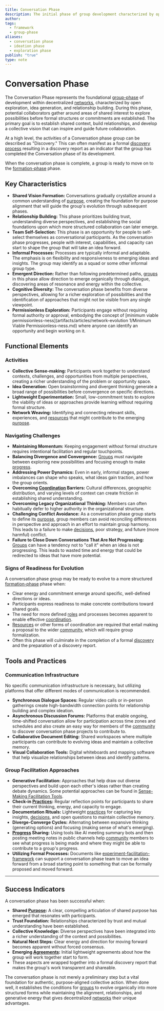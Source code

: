 ```yaml
---
title: Conversation Phase
description: The initial phase of group development characterized by open exploration, relationship building, and vision formation that establishes the foundation for emergent collective action.
author: 
tags:
  - framework
  - group-phase
aliases:
  - conversation phase
  - ideation phase
  - exploration phase
publish: "true"
type: note
---
```


# Conversation Phase

The Conversation Phase represents the foundational [group-phase](artifacts/guides/dao-primitives-framework/group-phase/group-phase.md) of development within decentralized [networks](tags/networks.md), characterized by open exploration, idea generation, and relationship building. During this phase, potential collaborators gather around areas of shared interest to explore possibilities before formal structures or commitments are established. The primary goal is to establish shared context, build relationships, and develop a collective vision that can inspire and guide future collaboration.

At a high level, the activities of a Conversation phase group can be described as "Discovery." This can often manifest as a formal [discovery process](drafts/pdf-old/old-original-structure/discovery/discovery.md) resulting in a discovery report as an indicator that the group has completed the Conversation phase of its development.

When the conversation phase is complete, a group is ready to move on to the [formation-phase](artifacts/guides/dao-primitives-framework/group-phase/formation-phase.md) phase.

## Key Characteristics

- **Shared Vision Formation:** Conversations gradually crystallize around a common understanding of [purpose](tags/purpose.md), creating the foundation for purpose alignment that will guide the group's evolution through subsequent phases.
- **Relationship Building:** This phase prioritizes building trust, understanding diverse perspectives, and establishing the social foundations upon which more structured collaboration can later emerge.
- **Team Self-Selection:** This phase is an opportunity for people to self-select themselves as conversational participants. As the conversation phase progresses, people with interest, capabilities, and capacity can start to shape the group that will take an idea forward.
- **Informal Processes:** Processes are typically informal and adaptable. The emphasis is on flexibility and responsiveness to emerging ideas and insights. The group may identify as a squad or some other informal group type.
- **Emergent Direction:** Rather than following predetermined paths, [groups](tags/groups.md) in this phase allow direction to emerge organically through dialogue, discovering areas of resonance and energy within the collective.
- **Cognitive Diversity:** The conversation phase benefits from diverse perspectives, allowing for a richer exploration of possibilities and the identification of approaches that might not be visible from any single viewpoint.
- **Permissionless Exploration:** Participants engage without requiring formal authority or approval, embodying the concept of [minimum viable permissionless-ness](artifacts/articles/network-evolution 1/Minimum Viable Permissionless-ness.md) where anyone can identify an opportunity and begin working on it.

## Functional Elements

### Activities

- **Collective Sense-making:** Participants work together to understand contexts, challenges, and opportunities from multiple perspectives, creating a richer understanding of the problem or opportunity space.
- **Idea Generation:** Open brainstorming and divergent thinking generate a broad range of possibilities before convergence on specific directions.
- **Lightweight Experimentation:** Small, low-commitment tests to explore the viability of ideas or approaches provide learning without requiring formal structure.
- **Network Weaving:** Identifying and connecting relevant skills, experiences, and [resources](tags/resources.md) that might contribute to the emerging [purpose](tags/purpose.md).

### Navigating Challenges

- **Maintaining Momentum:** Keeping engagement without formal structure requires intentional facilitation and regular touchpoints.
- **Balancing Divergence and Convergence:** [Groups](tags/groups.md) must navigate between exploring new possibilities and focusing enough to make [progress](tags/progress.md).
- **Addressing Power Dynamics:** Even in early, informal stages, power imbalances can shape who speaks, what ideas gain traction, and how the group orients.
- **Overcoming [Coordination](tags/coordination.md) Barriers:** Cultural differences, geographic distribution, and varying levels of context can create friction in establishing shared understanding.
- **Overcoming Legacy Organizational Thinking:** Members can often habitually defer to higher authority in the organizational structure.
- **Challenging Conflict Avoidance:** As a conversation phase group starts to define its [purpose](tags/purpose.md), group members can avoid reconciling differences in perspective and approach in an effort to maintain group harmony. This leads to a failure to make [decisions](tags/decisions.md), poor strategy, and future (more harmful) conflict.
- **Failure to Close Down Conversations That Are Not Progressing:** [Groups](tags/groups.md) can have a tendency not to "call it" when an idea is not progressing. This leads to wasted time and energy that could be redirected to ideas that have more potential.

### Signs of Readiness for Evolution

A conversation phase group may be ready to evolve to a more structured [formation-phase](artifacts/guides/dao-primitives-framework/group-phase/formation-phase.md) phase when:

- Clear energy and commitment emerge around specific, well-defined directions or ideas.
- Participants express readiness to make concrete contributions toward shared goals.
- The need for more defined [roles](tags/roles.md) and processes becomes apparent to enable effective [coordination](tags/coordination.md).
- [Resources](tags/resources.md) or other forms of coordination are required that entail making a proposal to the wider [community](tags/community.md), which will require group formalization.
- Often this phase will culminate in the completion of a formal [discovery](drafts/pdf-old/old-original-structure/discovery/discovery.md) and the preparation of a discovery report.

## Tools and Practices

### Communication Infrastructure

No specific communication infrastructure is necessary, but utilizing platforms that offer different modes of communication is recommended.

- **Synchronous Dialogue Spaces:** Regular video calls or in-person gatherings create high-bandwidth connection points for relationship building and complex ideation.
- **Asynchronous Discussion Forums:** Platforms that enable ongoing, time-shifted conversation allow for participation across time zones and schedules and also create an easy way for members of the [community](tags/community.md) to discover conversation phase projects to contribute to.
- **Collaborative Document Editing:** Shared workspaces where multiple participants can contribute to evolving ideas and maintain a collective memory.
- **Visual Collaboration Tools:** Digital whiteboards and mapping software that help visualize relationships between ideas and identify patterns.

### Group Facilitation Approaches

- **Generative Facilitation:** Approaches that help draw out diverse perspectives and build upon each other's ideas rather than creating debate dynamics. Some potential approaches can be found in [Sense-Making Facilitation Tools](notes/dao-primitives/implementation/guides/sense-making-facilitation-tools.md).
- **Check-in [Practices](tags/practices.md):** Regular reflection points for participants to share their current thinking, energy, and capacity to engage.
- **Documentation Rituals:** Lightweight [practices](tags/practices.md) for capturing key insights, [decisions](tags/decisions.md), and open questions to maintain collective memory.
- **Diverge-Converge Cycles:** Alternating between expansive thinking (generating options) and focusing (making sense of what's emerging).
- **[Progress](tags/progress.md) Sharing:** Using tools like AI meeting summary bots and then posting meeting notes in public channels help [community](tags/community.md) members to see what progress is being made and where they might be able to contribute to a group's progress.
- **Utilizing Formal Processes:** Documents like [experiment-facilitation-framework](experiment-facilitation-framework.md) can support a conversation phase team to move an idea forward from a broad starting point to something that can be formally proposed and moved forward.

---

## Success Indicators

A conversation phase has been successful when:

- **Shared [Purpose](tags/purpose.md):** A clear, compelling articulation of shared purpose has emerged that resonates with participants.
- **Trust Foundation:** Relationships characterized by trust and mutual understanding have been established.
- **Collective Knowledge:** Diverse perspectives have been integrated into a richer understanding of the context and possibilities.
- **Natural Next Steps:** Clear energy and direction for moving forward becomes apparent without forced consensus.
- **Emerging [Agreements](tags/agreements.md):** Initial lightweight agreements about how the group will work together start to form.
- These aspects are wrapped together into a formal discovery report that makes the group's work transparent and shareable.

The conversation phase is not merely a preliminary step but a vital foundation for authentic, purpose-aligned collective action. When done well, it establishes the conditions for [groups](tags/groups.md) to evolve organically into more structured forms while maintaining the alignment, relationships, and generative energy that gives decentralized [networks](tags/networks.md) their unique advantages.

